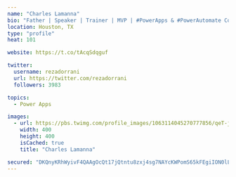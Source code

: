 ```yaml
---
name: "Charles Lamanna"
bio: "Father | Speaker | Trainer | MVP | #PowerApps & #PowerAutomate Community Super User | YouTuber Right-pointing triangle http://youtube.com/c/rezadorrani | Learn - Share - Clockwise rightwards and leftwards open circle arrows"
location: Houston, TX
type: "profile"
heat: 101

website: https://t.co/tAcqSdqguf

twitter:
  username: rezadorrani
  url: https://twitter.com/rezadorrani
  followers: 3983

topics:
  - Power Apps

images:
  - url: https://pbs.twimg.com/profile_images/1063114045270777856/qeT-jpWr_400x400.jpg
    width: 400
    height: 400
    isCached: true
    title: "Charles Lamanna"

secured: "DKQnyKRhWyivF4QAAgOcQt17jQtntu8zxj4sg7NAYcKWPomS65kFEgiION0lL4iqp57vWj1QnedOfnAPrX1xia7l8h0Kv6bfkKw2F/3E4dSEByZj4YMBYvpqAEvlMEJHQbgsUMXh2dxmIumgrD4yChvbZrvIRJh9qABfEJ+SM9IZuP1FdGJoIHx2MLhJNZJp7dDXw/uTXorsnFOIjS+0QSgsfVW8d782OQaMrlZpglqjzNS5njbY+kAA0EcTUiHUBkmYT0MAxIvdBz+ihZ0GvQu5U7rML5B7rA0olhJtCgQtWfOZ5AiLQKPiHkE02Po35eFGC7foxFIlogYwDpeIRuPYfnJUMWZcqb4hKGkKyglia5Ihk1Ord4FKaq0ZVv9AVZklF72MOw9yR97kBU2IWdcyT6fuKjfU2FULJ/tVRNg=;gt/TqEardSAn6ebYLtfOew=="
---
```


